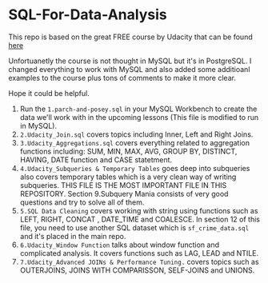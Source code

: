 # SQL-For-Data-Analysis
This repo is based on the great FREE course by Udacity that can be found [here](https://www.udacity.com/course/sql-for-data-analysis--ud198)

Unfortuanetly the course is not thought in MySQL but it's in PostgreSQL. I changed everything to work with MySQL and also added some additioanl examples to the course plus tons of comments to make it more clear.

Hope it could be helpful.

1. Run the `1.parch-and-posey.sql` in your MySQL Workbench to create the data we'll work with in the upcoming lessons (This file is modified to run in MySQL).
2. `2.Udacity_Join.sql` covers topics including Inner, Left and Right Joins.
3. `3.Udacity_Aggregations.sql` covers everything related to aggregation functions including: SUM, MIN, MAX, AVG, GROUP BY, DISTINCT, HAVING, DATE function and CASE statetment.
4. `4.Udacity_Subqueries & Temporary Tables` goes deep into subqueries also covers temporary tables which is a very clean way of writing subqueries. THIS FILE IS THE MOST IMPORTANT FILE IN THIS REPOSITORY. Section 9.Subquery Mania consists of very good questions and try to solve all of them.
5. `5.SQL Data Cleaning` covers working with string using functions such as LEFT, RIGHT, CONCAT , DATE_TIME and COALESCE. In section 12 of this file, you need to use another SQL dataset which is `sf_crime_data.sql` and it's placed in the main repo.
6. `6.Udacity_Window Function` talks about window function and complicated analysis. It covers functions such as LAG, LEAD and NTILE.
7. `7.Udacity_Advanced JOINs & Performance Tuning.` covers topics such as OUTERJOINS, JOINS WITH COMPARISSON, SELF-JOINS and UNIONS.
